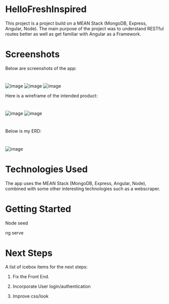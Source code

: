 # HelloFreshInspired

This project is a project build on a MEAN Stack (MongoDB, Express, Angular, Node). The main purpose of the project was to understand RESTful routes better as well as get familiar with Angular as a Framework.

# Screenshots

Below are screenshots of the app:

#

![image](https://media.git.generalassemb.ly/user/40685/files/1a607d00-9c5f-11ec-98f0-d61a536b67fc)
![image](https://user-images.githubusercontent.com/22383404/163689946-87c9fd17-3263-4d9b-83df-e96a2ee793e3.png)
![image](https://user-images.githubusercontent.com/22383404/163689954-b865ab78-b6ad-4ce4-8cfb-d7cfd32eb1bb.png)


Here is a wireframe of the intended product:

#

![image](https://media.git.generalassemb.ly/user/40685/files/03ba2600-9c5f-11ec-8fe2-f2e4cd02486e)
![image](https://media.git.generalassemb.ly/user/40685/files/44b23a80-9c5f-11ec-85e1-88202a41fde3)

#

Below is my ERD:

#

![image](https://media.git.generalassemb.ly/user/40685/files/c904bd80-9c5f-11ec-8d1a-4402a07604a2)


#



# Technologies Used

The app uses the MEAN Stack (MongoDB, Express, Angular, Node), combined with some other interesting technologies such as a webscraper.

# Getting Started

Node seed

ng serve

# Next Steps

A list of icebox items for the next steps:

1. Fix the Front End.

2. Incorporate User login/authentication

3. Improve css/look
